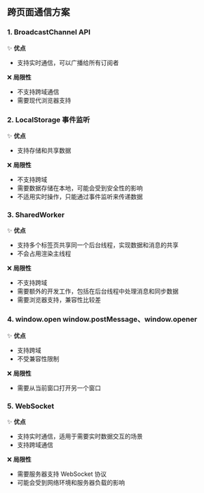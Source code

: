 ## 跨页面通信方案

### 1. BroadcastChannel API

✨ **优点**

- 支持实时通信，可以广播给所有订阅者

❌ **局限性**

- 不支持跨域通信
- 需要现代浏览器支持

### 2. LocalStorage 事件监听

✨ **优点**

- 支持存储和共享数据

❌ **局限性**

- 不支持跨域
- 需要数据存储在本地，可能会受到安全性的影响
- 不适用实时操作，只能通过事件监听来传递数据

### 3. SharedWorker

✨ **优点**

- 支持多个标签页共享同一个后台线程，实现数据和消息的共享
- 不会占用渲染主线程

❌ **局限性**

- 不支持跨域
- 需要额外的开发工作，包括在后台线程中处理消息和同步数据
- 需要浏览器支持，兼容性比较差

### 4. window.open window.postMessage、window.opener

✨ **优点**

- 支持跨域
- 不受兼容性限制

❌ **局限性**

- 需要从当前窗口打开另一个窗口

### 5. WebSocket

✨ **优点**

- 支持实时通信，适用于需要实时数据交互的场景
- 支持跨域通信

❌ **局限性**

- 需要服务器支持 WebSocket 协议
- 可能会受到网络环境和服务器负载的影响

